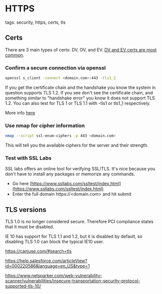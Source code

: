 # HTTPS

tags: security, https, certs, tls

## Certs

There are 3 main types of certs: DV, OV, and EV. [DV and EV certs are most common](https://www.ssl.com/article/dv-ov-and-ev-certificates/).

### Confirm a secure connection via openssl

```bash
openssl s_client -connect <domain.com>:443 -tls1_2
```

If you get the certificate chain and the handshake you know the system in question 
supports TLS 1.2. If you see don't see the certificate chain, and something similar to 
"handshake error" you know it does not support TLS 1.2. You can also test for TLS 1 or 
TLS 1.1 with -tls1 or tls1_1 respectively.

More info [here](https://serverfault.com/questions/638691/how-can-i-verify-if-tls-1-2-is-supported-on-a-remote-web-server-from-the-rhel-ce)

### Use nmap for cipher information

```bash
nmap --script ssl-enum-ciphers -p 443 <domain.com>
```

This will tell you the available ciphers for the server and their strength.
 
 ### Test with SSL Labs
 
 SSL labs offers an online tool for verifying SSL/TLS. It's nice because you don't have to install any
 packages or memorize any commands.
 
 - Go here [https://www.ssllabs.com/ssltest/index.html](https://www.ssllabs.com/ssltest/index.html)
 - Enter the full domain https://<domain.com> and hit submit
 
 ## TLS versions
 
 TLS 1.0 is no longer considered secure. Therefore PCI compliance states that it must be disabled.
 
 IE 10 has support for TLS 1.1 and 1.2, but it is disabled by default, so disabling TLS 1.0 can block the typical IE10 user.
 
 https://caniuse.com/#search=tls
 
 https://help.salesforce.com/articleView?id=000220586&language=en_US&type=1
 
 https://www.netsparker.com/web-vulnerability-scanner/vulnerabilities/insecure-transportation-security-protocol-supported-tls-10/